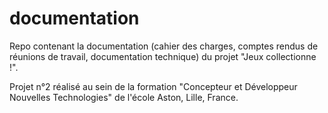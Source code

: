 # documentation

Repo contenant la documentation (cahier des charges, comptes rendus de réunions de travail, documentation technique) du projet "Jeux collectionne !".

Projet n°2 réalisé au sein de la formation "Concepteur et Développeur Nouvelles Technologies" de l'école Aston, Lille, France.
